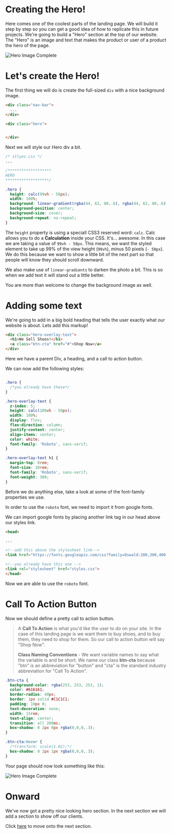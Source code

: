 # Creating the Hero!

Here comes one of the coolest parts of the landing page. We will build it step by step so you can get a good idea of how to replicate this in future projects. We're going to build a "Hero" section at the top of our website. The "Hero" is an image and text that makes the product or user of a product the hero of the page.

![Hero Image Complete](images/hero2.png "Completed hero image")

# Let's create the Hero!

The first thing we will do is create the full-sized `div` with a nice background image.

```HTML
<div class="nav-bar">
  ...
</div>

<div class="hero">


</div>

```

Next we will style our Hero div a bit.

```css
/* stlyes.css */
...

/*******************
HERO
*******************/

.hero {
  height: calc(99vh - 50px);
  width: 100%;
  background: linear-gradient(rgba(44, 62, 80,.6), rgba(44, 62, 80,.6)), url('https://image.ibb.co/nyaXSK/IMG_5247.jpg');
  background-position: center;
  background-size: cover;
  background-repeat: no-repeat;
}
```

The `height` property is using a speciall CSS3 reserved word: `calc`. Calc allows you to do a **Calculation** inside your CSS. It's... awesome. In this case we are taking a value of `99vh - 50px`. This means, we want the styled element to take up 99% of the view height (`99vh`), minus 50 pixels (`- 50px`). We do this because we want to show a little bit of the next part so that people will know they should scroll downward.

We also make use of `linear-gradients` to darken the photo a bit. This is so when we add text it will stand out a little better.

You are more than welcome to change the background image as well.

# Adding some text
We're going to add in a big bold heading that tells the user exactly what our website is about. Lets add this markup!

```HTML
<div class="hero-overlay-text">
  <h1>We Sell Shoes!</h1>
  <a class="btn-cta" href="#">Shop Now</a>
</div>

```

Here we have a parent Div, a heading, and a call to action button.

We can now add the following styles:

```CSS

.hero {
  /*you already have these*/
}

.hero-overlay-text {
  z-index: 5;
  height: calc(100vh - 50px);
  width: 100%;
  display: flex;
  flex-direction: column;
  justify-content: center;
  align-items: center;
  color: white;
  font-family: 'Roboto', sans-serif;
}

.hero-overlay-text h1 {
  margin-top: 0rem;
  font-size: 10rem;
  font-family: 'Roboto', sans-serif;
  font-weight: 300;
}

```

Before we do anything else, take a look at some of the font-family properties we use.

In order to use the `roboto` font, we need to import it from google fonts.

We can import google fonts by placing another link tag in our head above our styles link.

```html
<head>

...

<!--add this above the stylesheet link-->
<link href="https://fonts.googleapis.com/css?family=Oswald:200,300,400|Roboto:100,200,300,400" rel="stylesheet">

<!--you already have this one -->
<link rel="stylesheet" href="styles.css">
</head>

```

Now we are able to use the `roboto` font.

# Call To Action Button

Now we should define a pretty call to action button.

> A **Call To Action** is what you'd like the user to *do* on your site. In the case of this landing page is we want them to buy shoes, and to buy them, they need to shop for them. So our call to action button will say "Shop Now".
>
> **Class Naming Conventions** - We want variable names to say what the variable is and be short. We name our class **btn-cta** because "btn" is an abbreviation for "button" and "cta" is the standard industry abbreviation for "Call To Action".

```css
.btn-cta {
  background-color: rgba(253, 253, 253, 1);
  color: #616161;
  border-radius: 40px;
  border: 1px solid #C1C1C1;
  padding: 10px 0;
  text-decoration: none;
  width: 15rem;
  text-align: center;
  transition: all 200ms;
  box-shadow: 0 2px 0px rgba(0,0,0,.3);
}

.btn-cta:hover {
  /*transform: scale(1.02);*/
  box-shadow: 0 2px 1px rgba(0,0,0,.3);
}
```

Your page should now look something like this:

![Hero Image Complete](images/hero2.png "Completed hero image")

# Onward

We've now got a pretty nice looking hero section. In the next section we will add a section to show off our clients.

Click [here](../P03-Client-Showcase/content.md) to move onto the next section.
